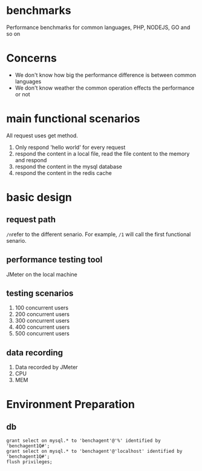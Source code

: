# benchmarks
Performance benchmarks for common languages, PHP, NODEJS, GO and so on

# Concerns

* We don't know how big the performance difference is between common languages
* We don't know weather the common operation effects the performance or not


# main functional scenarios

All request uses get method.

1. Only respond 'hello world' for every request
2. respond the content in a local file, read the file content to the memory and respond
3. respond the content in the mysql database
4. respond the content in the redis cache

# basic design

## request path

`/n`refer to the different senario. For example, `/1` will call the first functional senario.

## performance testing tool

JMeter on the local machine

## testing scenarios

1. 100 concurrent users
2. 200 concurrent users
3. 300 concurrent users
4. 400 concurrent users
5. 500 concurrent users

## data recording

1. Data recorded by JMeter
2. CPU 
3. MEM

# Environment Preparation

## db

    grant select on mysql.* to 'benchagent'@'%' identified by 'benchagent1Q#';
    grant select on mysql.* to 'benchagent'@'localhost' identified by 'benchagent1Q#';
    flush privileges;